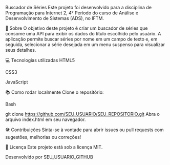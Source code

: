 Buscador de Séries
Este projeto foi desenvolvido para a disciplina de Programação para Internet 2, 4° Período do curso de Análise e Desenvolvimento de Sistemas (ADS), no IFTM.

📄 Sobre
O objetivo deste projeto é criar um buscador de séries que consome uma API para exibir os dados do título escolhido pelo usuário. A aplicação permite buscar séries por nome em um campo de texto e, em seguida, selecionar a série desejada em um menu suspenso para visualizar seus detalhes.

💻 Tecnologias utilizadas
HTML5

CSS3

JavaScript

📚 Como rodar localmente
Clone o repositório:

Bash

git clone https://github.com/SEU_USUARIO/SEU_REPOSITORIO.git
Abra o arquivo index.html em seu navegador.

🛠️ Contribuições
Sinta-se à vontade para abrir issues ou pull requests com sugestões, melhorias ou correções!

📄 Licença
Este projeto está sob a licença MIT.

Desenvolvido por SEU_USUARIO_GITHUB
